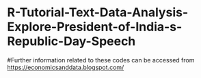 # R-Tutorial-Text-Data-Analysis-Explore-President-of-India-s-Republic-Day-Speech
#Further information related to these codes can be accessed from https://economicsanddata.blogspot.com/
